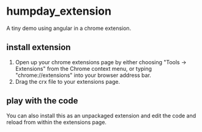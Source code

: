 humpday_extension
=================

A tiny demo using angular in a chrome extension.


## install extension

1. Open up your chrome extensions page by either choosing "Tools -> Extensions" from the Chrome context menu, or typing "chrome://extensions" into your browser address bar.
2. Drag the crx file to your extensions page. 

## play with the code

You can also install this as an unpackaged extension and edit the code and reload from within the extensions page.
